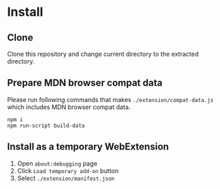 # Install
## Clone
Clone this repository and change current directory to the extracted directory.
## Prepare MDN browser compat data
Please run following commands that makes `./extension/compat-data.js` which includes MDN browser compat data.
```
npm i
npm run-script build-data
```
## Install as a temporary WebExtension
1. Open `about:debugging` page
2. Click `Load temporary add-on` button
3. Select `./extension/manifest.json`

